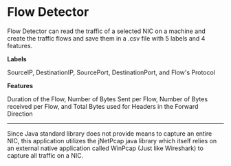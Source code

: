 # Flow Detector

Flow Detector can read the traffic of a selected NIC on a machine and create the traffic flows and save them in a .csv file with 5 labels and 4 features.

**Labels**

SourceIP, DestinationIP, SourcePort, DestinationPort, and Flow's Protocol

**Features**

Duration of the Flow, Number of Bytes Sent per Flow, Number of Bytes received per Flow, and Total Bytes used for Headers in the Forward Direction
___
Since Java standard library does not provide means to capture an entire NIC, this application utilizes the jNetPcap java library which itself relies on an external native application called WinPcap (Just like Wireshark) to capture all traffic on a NIC.
